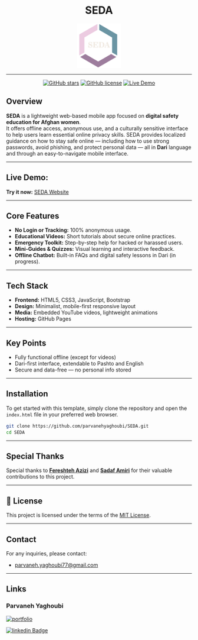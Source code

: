 <h1 align="center">
SEDA
</h1>

<p align="center">
  <img src="https://github.com/parvanehyaghoubi/SEDA/blob/main/assets/seda-lg.png" alt="seda logo" width="120"/>
</p>

---

<div align="center">

[![GitHub stars](https://img.shields.io/github/stars/parvanehyaghoubi/SEDA)](https://github.com/parvanehyaghoubi/SEDA/stargazers)
[![GitHub license](https://img.shields.io/github/license/parvanehyaghoubi/SEDA)](https://github.com/parvanehyaghoubi/SEDA/blob/main/LICENSE)
[![Live Demo](https://img.shields.io/badge/Live%20Demo-online-crimson)](https://parvanehyaghoubi.github.io/SEDA/)

</div>

## Overview

**SEDA** is a lightweight web-based mobile app focused on **digital safety education for Afghan women**.  
It offers offline access, anonymous use, and a culturally sensitive interface to help users learn essential online privacy skills. SEDA provides localized guidance on how to stay safe online — including how to use strong passwords, avoid phishing, and protect personal data — all in **Dari** language and through an easy-to-navigate mobile interface.

---

## Live Demo:
 **Try it now:** [SEDA Website](https://parvanehyaghoubi.github.io/SEDA/)
 
---

## Core Features  
- **No Login or Tracking:** 100% anonymous usage.
- **Educational Videos:** Short tutorials about secure online practices.  
- **Emergency Toolkit:** Step-by-step help for hacked or harassed users.  
- **Mini-Guides & Quizzes:** Visual learning and interactive feedback.  
- **Offline Chatbot:** Built-in FAQs and digital safety lessons in Dari (in progress). 

---

## Tech Stack
- **Frontend:** HTML5, CSS3, JavaScript, Bootstrap
- **Design:** Minimalist, mobile-first responsive layout  
- **Media:** Embedded YouTube videos, lightweight animations  
- **Hosting:** GitHub Pages  

---

## Key Points
- Fully functional offline (except for videos)  
- Dari-first interface, extendable to Pashto and English  
- Secure and data-free — no personal info stored  

---

## Installation

To get started with this template, simply clone the repository and open the `index.html` file in your preferred web browser.

```bash
git clone https://github.com/parvanehyaghoubi/SEDA.git
cd SEDA
```

---

## Special Thanks

Special thanks to **[Fereshteh Azizi](https://github.com/fereshtehazizi)** and **[Sadaf Amiri](https://github.com/sadafamiri)** for their valuable contributions to this project.

---

## 📄 License
This project is licensed under the terms of the [MIT License](https://github.com/parvanehyaghoubi/SEDA/blob/main/LICENSE).

---

## Contact
For any inquiries, please contact:
- parvaneh.yaghoubi77@gmail.com

---

## Links

### Parvaneh Yaghoubi
[![portfolio](https://img.shields.io/badge/my_portfolio-000?style=for-the-badge&logo=ko-fi&logoColor=white)](https://parvaneh-yaghoubi.github.io/Portfolio/)

[![linkedin Badge](https://img.shields.io/badge/linkedin-0A66C2?style=for-the-badge&logo=linkedin&logoColor=white)](https://www.linkedin.com/in/parvaneh-yaghoubi-54362620b)

